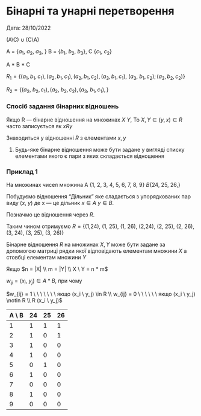 # Бінарні та унарні перетворення

Дата: 28/10/2022

(A\C) $\cup$ (C\A)

A = {$a_1, \ a_2, \ a_3,$ } B = $\{ b_1, \ b_2, \ b_3\}$, C $\{ c_1, \ c_2\}$

A * B * C

$R_1 = \{ (a_1, b_1, c_1), (a_2, b_1, c_1), (a_2, b_1, c_2), (a_3, b_1, c_1), \ (a_3, \ b_1, c_2); (a_3, b_2, c_2)\}$

$R_2 = \{ (a_2, \ b_2, c_1), (a_2, \ b_2, c_2), (a_3, \ b_1, c_1), \}$
 
### Спосіб задання бінарних відношень

Якщо R — бінарне відношення на множинах $X \ Y$, То  $X, Y \in (y, x)  \in R$ часто записується як $xRy$

Знаходиться у відношенні $R$ з елементами $x, y$

1. Будь-яке бінарне відношення може бути задане у вигляді списку елементами якого є пари з яких складається відношення 

### Приклад 1

На множинах чисел множина A $\{ \text {1, 2, 3, 4, 5, 6, 7, 8, 9}\}$ $B \{ \text {24, 25, 26,} \}$

Побудуємо відношення “Дільник” яке сладається з упорядкованих пар виду $(x, \ y)$ де х — це дільник $x \in A \ y \in B$.

Позначмо це відношення через $R$. 

Таким чином отримуємо $R = \{ \text {(1,24), (1, 25), (1, 26), (2,24), (2, 25), (2, 26), (3, 24), (3, 25), (3, 26)} \}$

Бінарне відношення $R$ на множинах $X, Y$ може бути задане за допомогою матриці рядки якої відповідають елементам множини $X$ а стовбці елементам множини $Y$

Якщо $n = |X| \\ m = |Y| \\ X \ Y = n * m$

$w_{ij} = (x_i, \ y_j) \in A * B$, при чому

$w_{ij} = 1 \ \ \ \ \ \ \ якщо (x_i \ y_j) \in R \\ w_{ij} = 0 \ \ \ \ \ \ якщо (x_i \ y_j) \notin R \\ R (x_i \ y_j)$

| A \ B | 24 | 25 | 26 |
| --- | --- | --- | --- |
| 1 | 1 | 1 | 1 |
| 2 | 1 | 0 | 1 |
| 3 | 1 | 0 | 0 |
| 4 | 1 | 0 | 0 |
| 5 | 0 | 1 | 0 |
| 6 | 1 | 0 | 0 |
| 7 | 0 | 0 | 0 |
| 8 | 1 | 0 | 0 |
| 9 | 0 | 0 | 0 |

